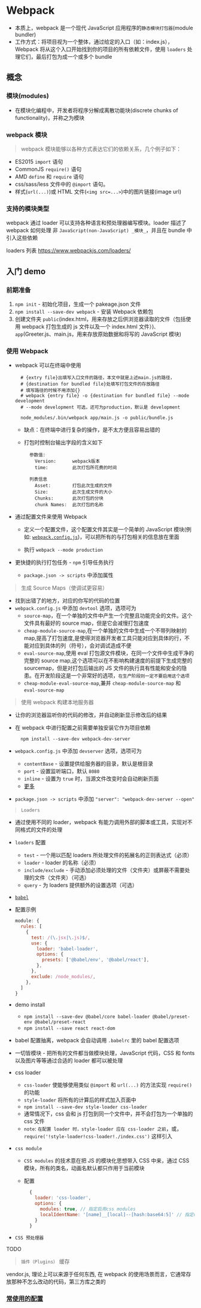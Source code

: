 # Webpack

- 本质上，webpack 是一个现代 JavaScript 应用程序的`静态模块打包器`(module bundler)
- 工作方式：将项目视为一个整体，通过给定的入口（如：index.js），Webpack 将从这个入口开始找到你的项目的所有依赖文件，使用 `loaders` 处理它们，最后打包为成一个或多个 bundle

## 概念

### 模块(modules)

- 在模块化编程中，开发者将程序分解成离散功能块(discrete chunks of functionality)，并称之为模块

### webpack 模块

> webpack 模块能够以各种方式表达它们的依赖关系，几个例子如下：

- ES2015 `import` 语句
- CommonJS `require()` 语句
- AMD `define` 和 `require` 语句
- css/sass/less 文件中的 `@import` 语句。
- 样式(`url(...)`)或 HTML 文件(`<img src=...>`)中的图片链接(image url)

### 支持的模块类型

webpack 通过 loader 可以支持各种语言和预处理器编写模块。loader 描述了 webpack 如何处理 非 `JavaScript(non-JavaScript) _模块_`，并且在 bundle 中引入这些依赖

loaders 列表 <https://www.webpackjs.com/loaders/>

## 入门 demo

### 前期准备

1. `npm init` - 初始化项目，生成一个 pakeage.json 文件
2. `npm install --save-dev webpack` - 安装 Webpack 依赖包
3. 创建文件夹 `public`(index.html，用来存放之后供浏览器读取的文件（包括使用 webpack 打包生成的 js 文件以及一个 index.html 文件）)`、app`(Greeter.js、main.js，用来存放原始数据和将写的 JavaScript 模块)

### 使用 Webpack

- webpack 可以在终端中使用

  ```shell
    # {extry file}出填写入口文件的路径，本文中就是上述main.js的路径，
    # {destination for bundled file}处填写打包文件的存放路径
    # 填写路径的时候不用添加{}
    # webpack {entry file} -o {destination for bundled file} --mode development
    # --mode development 可选，还可为production，默认是 development

    node_modules/.bin/webpack app/main.js -o public/bundle.js
  ```

  - 缺点：在终端中进行复杂的操作，是不太方便且容易出错的

  - 打包时控制台输出字段的含义如下

    ```text
      参数值:
        Version:      webpack版本
        time:         此次打包所花费的时间

      列表信息
        Asset:        打包此次生成的文件
        Size:         此次生成文件的大小
        Chunks:       此次打包的分块
        chunk Names:  此次打包的名称
    ```

- 通过配置文件来使用 Webpack

  - 定义一个配置文件，这个配置文件其实是一个简单的 JavaScript 模块(例如: [`webpack.config.js`](../../demo/webpack/webpack.config.js))，可以把所有的与打包相关的信息放在里面

  - 执行 `webpack --mode production`

- 更快捷的执行打包任务 - `npm` 引导任务执行

  - `package.json -> scripts` 中添加属性

> 生成 Source Maps（使调试更容易）

- 找到出错了的地方，对应的你写的代码的位置
- `webpack.config.js` 中添加 `devtool` 选项，选项可为
  - `source-map`，在一个单独的文件中产生一个完整且功能完全的文件。这个文件具有最好的 source map，但是它会减慢打包速度
  - `cheap-module-source-map`,在一个单独的文件中生成一个不带列映射的 map,提高了打包速度,是使得浏览器开发者工具只能对应到具体的行，不能对应到具体的列（符号），会对调试造成不便
  - `eval-source-map`,使用 eval 打包源文件模块，在同一个文件中生成干净的完整的 source map,这个选项可以在不影响构建速度的前提下生成完整的 sourcemap，但是对打包后输出的 JS 文件的执行具有性能和安全的隐患。在开发阶段这是一个非常好的选项，`在生产阶段则一定不要启用这个选项`
  - `cheap-module-eval-source-map`,兼并 `cheap-module-source-map` 和 `eval-source-map`

> 使用 webpack 构建本地服务器

- 让你的浏览器监听你的代码的修改，并自动刷新显示修改后的结果
- 在 webpack 中进行配置之前需要单独安装它作为项目依赖

  ```shell
    npm install --save-dev webpack-dev-server
  ```

- `webpack.config.js` 中添加 `devserver` 选项，选项可为

  - `contentBase` - 设置提供给服务器的目录，默认是根目录
  - `port` - 设置监听端口，默认 `8080`
  - `inline` - 设置为 `true` 时，当源文件改变时会自动刷新页面
  - [更多](https://www.webpackjs.com/configuration/dev-server/)

- `package.json -> scripts` 中添加 `"server": "webpack-dev-server --open"`

> `Loaders`

- 通过使用不同的 loader，webpack 有能力调用外部的脚本或工具，实现对不同格式的文件的处理

- `loaders` 配置

  - `test` - 一个用以匹配 loaders 所处理文件的拓展名的正则表达式（必须）
  - `loader` - loader 的名称（必须）
  - `include/exclude` - 手动添加必须处理的文件（文件夹）或屏蔽不需要处理的文件（文件夹）（可选）
  - `query` - 为 loaders 提供额外的设置选项（可选）

- [`babel`](../babel.md)

- 配置示例

  ```js
  module: {
    rules: [
      {
        test: /(\.jsx|\.js)$/,
        use: {
          loader: 'babel-loader',
          options: {
            presets: ['@babel/env', '@babel/react'],
          },
        },
        exclude: /node_modules/,
      },
    ]
  }
  ```

- demo install

  - `npm install --save-dev @babel/core babel-loader @babel/preset-env @babel/preset-react`
  - `npm install --save react react-dom`

- babel 配置抽离，webpack 会自动调用 `.babelrc` 里的 babel 配置选项

- 一切皆模块 - 把所有的文件都当做模块处理，JavaScript 代码，CSS 和 fonts 以及图片等等通过合适的 loader 都可以被处理

- css loader

  - `css-loader` 使能够使用类似 `@import` 和 `url(...)` 的方法实现 `require()` 的功能
  - `style-loader` 将所有的计算后的样式加入页面中
  - `npm install --save-dev style-loader css-loader`
  - 通常情况下，css 会和 js 打包到同一个文件中，并不会打包为一个单独的 css 文件
  - `note`: `在配置 loader 时，style-loader 应在 css-loader 之前`，或，`require('!style-loader!css-loader!./index.css')` 这样引入

- `css module`

  - `CSS modules` 的技术意在把 JS 的模块化思想带入 CSS 中来，通过 CSS 模块，所有的类名，动画名默认都只作用于当前模块
  - 配置

    ```js
      {
        loader: 'css-loader',
        options: {
          modules: true, // 指定启用css modules
          localIdentName: '[name]__[local]--[hash:base64:5]' // 指定css的类名格式
        }
      }
    ```

- `CSS 预处理器`

TODO

> `插件（Plugins）`
> 缓存

vendor.js, 理论上可以来源于任何东西, 在 webpack 的使用场景而言，它通常存放那种不怎么改动的代码，第三方库之类的

### [常使用的配置](../../doc/webpack.md)
